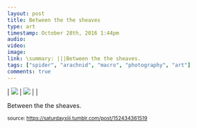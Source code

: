 ```yaml
---
layout: post
title: Between the the sheaves
type: art
timestamp: October 28th, 2016 1:44pm
audio: 
video: 
image: 
link: \summary: |||Between the the sheaves.
tags: ["spider", "arachnid", "macro", "photography", "art"]
comments: true
---
```


| <img src="https://saturdayxiii.github.io/media/152434361519_0.jpg"/> | <img src="https://saturdayxiii.github.io/media/152434361519_1.jpg"/> |  |

Between the the sheaves.
 
  
<small>source: https://saturdayxiii.tumblr.com/post/152434361519</small>